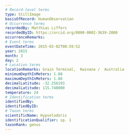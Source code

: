 ```yaml
---
# Record-level terms
type: StillImage
basisOfRecord: HumanObservation
# Occurrence terms
recordedBy: Matthias Liffers
recordedByID: https://orcid.org/0000-0002-3639-2080
occurrenceRemarks: 
# Event terms
eventDateTime: 2015-03-02T08:59:52
year: 2015
month: 3
day: 2
# Location terms
locationRemarks: Grain Terminal,  Kwinana /  Australia
minimumDepthInMeters: 1.88
maximumDepthInMeters: 1.86
decimalLatitude: -32.256193
decimalLatitude: 115.748000
temperature: 24
# Identification terms
identifiedBy: 
identifiedByID: 
# Taxon terms
scientificName: Hypselodoris
identificationQualifier: sp. 1
taxonRank: genus
---
```

